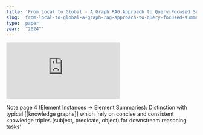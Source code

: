 ```yaml
---
title: 'From Local to Global - A Graph RAG Approach to Query-Focused Summarization'
slug: 'from-local-to-global-a-graph-rag-approach-to-query-focused-summarization'
type: 'paper'
year: '"2024"'
---
```


![](https://static.meri.garden/a6c68d5fe7eed2ef2dd741e4521d331b.pdf)

Note page 4 (Element Instances -> Element Summaries):
Distinction with typical [[knowledge graphs]] which ‘rely on concise and consistent knowledge triples (subject, predicate, object) for downstream reasoning tasks’